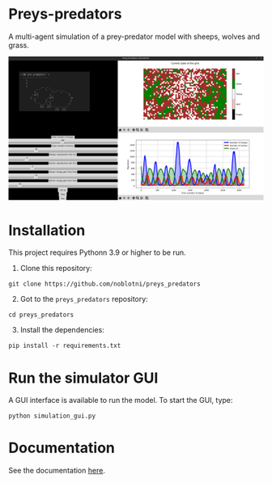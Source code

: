 # Preys-predators

A multi-agent simulation of a prey-predator model with sheeps, wolves and grass.

![](./docs/images/prey_predator_gui.png)

# Installation

This project requires Pythonn 3.9 or higher to be run.

1. Clone this repository:
```shell
git clone https://github.com/noblotni/preys_predators
```
2. Got to the `preys_predators` repository:
```shell
cd preys_predators
```
3. Install the dependencies:
```shell
pip install -r requirements.txt
```

# Run the simulator GUI

A GUI interface is available to run the model. To start the GUI, type:
```shell
python simulation_gui.py
```

# Documentation

See the documentation [here](./docs/documentation.md).
